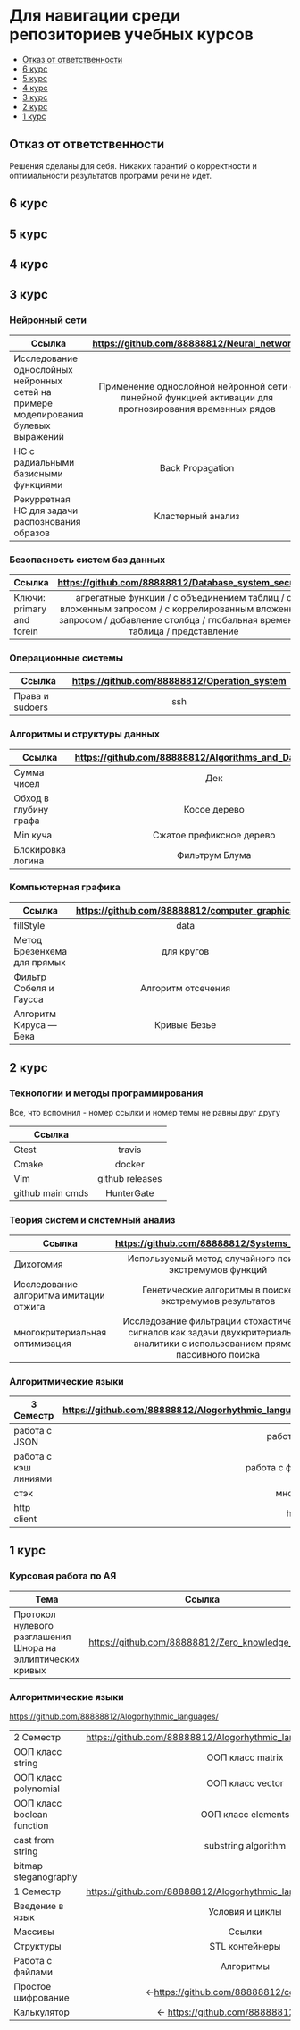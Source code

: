 <h1>Для навигации среди репозиториев учебных курсов</h1>

* [Отказ от ответственности](#отказ-от-ответственности)
* [6 курс](#6-курс)
* [5 курс](#5-курс)
* [4 курс](#4-курс)
* [3 курс](#3-курс)
* [2 курс](#2-курс)
* [1 курс](#1-курс)

## Отказ от ответственности

Решения сделаны для себя. Никаких гарантий о корректности и оптимальности результатов
программ речи не идет.

## 6 курс

## 5 курс

## 4 курс

## 3 курс

<h3> Нейронный сети </h3>

| Ссылка                                                                              |                               https://github.com/88888812/Neural_networks                               |
|-------------------------------------------------------------------------------------|:-------------------------------------------------------------------------------------------------------:|
| Исследование однослойных нейронных сетей на примере моделирования булевых выражений | Применение однослойной нейронной сети с линейной функцией активации для прогнозирования временных рядов |
| НС с радиальными базисными функциями                                                |                                            Back Propagation                                             |
| Рекурретная НС для задачи распознования образов                                     |                                            Кластерный анализ                                            |

<h3> Безопасность систем баз данных </h3>

| Ссылка                    |                                                             https://github.com/88888812/Database_system_security                                                              |
|---------------------------|:-----------------------------------------------------------------------------------------------------------------------------------------------------------------------------:|
| Ключи: primary and forein | агрегатные функции  / c объединением таблиц / с вложенным запросом / с коррелированным вложенным запросом / добавление столбца / глобальная временная таблица / представление |

<h3> Операционные системы </h3>

| Ссылка          | https://github.com/88888812/Operation_system |
|-----------------|:--------------------------------------------:|
| Права и sudoers |                     ssh                      |

<h3> Алгоритмы и структуры данных</h3>

| Ссылка                | https://github.com/88888812/Algorithms_and_Data_Structures |
|-----------------------|:----------------------------------------------------------:|
| Сумма чисел           |                            Дек                             |
| Обход в глубину графа |                        Косое дерево                        |
| Min куча              |                  Сжатое префиксное дерево                  | 
| Блокировка логина     |                       Фильтрум Блума                       | Аппроксимированное решения для рюкзака| 

<h3> Компьютерная графика </h3>

| Ссылка                      | https://github.com/88888812/computer_graphics |
|-----------------------------|:---------------------------------------------:|
| fillStyle                   |                     data                      |
| Метод Брезенхема для прямых |                  для кругов                   |
| Фильтр Собеля и Гаусса      |              Алгоритм отсечения               | 
| Алгоритм Кируса — Бека      |                 Кривые Безье                  

## 2 курс

<h3> Технологии и методы программирования </h3>

Все, что вспомнил - номер ссылки и номер темы не равны друг другу

| Ссылка           |                 |
|------------------|:---------------:|
| Gtest            |     travis      |
| Cmake            |     docker      |
| Vim              | github releases |
| github main cmds |   HunterGate    |

<h3> Теория систем и системный анализ </h3>

| Ссылка                                 |                                            https://github.com/88888812/Systems_theory                                             |
|----------------------------------------|:---------------------------------------------------------------------------------------------------------------------------------:|
| Дихотомия                              |                                     Используемый метод случайного поиска экстремумов функций                                      |
| Исследование алгоритма имитации отжига |                                      Генетические алгоритмы в поиске экстремумов результатов                                      |
| многокритериальная оптимизация         | Исследование фильтрации стохастических сигналов как задачи двухкритериальной аналитики с использованием прямого пассивного поиска |

<h3> Алгоритмические языки </h3>

| 3 Семестр            | https://github.com/88888812/Alogorhythmic_languages/tree/master/Technologies_and_programming_methods |
|----------------------|:----------------------------------------------------------------------------------------------------:|      
| работа с JSON        |                                         работа с shared_ptr                                          |
| работа с кэш линиями |                                      работа с файловой системой                                      |
| стэк                 |                                            мнопоточность                                             |
| http client          |                                             http server                                              |

## 1 курс

<h3> Курсовая работа по АЯ</h3>

| Тема                                                        |                      Ссылка                      |
|-------------------------------------------------------------|:------------------------------------------------:|
| Протокол нулевого разглашения Шнора на эллиптических кривых | https://github.com/88888812/Zero_knowledge_proof |

<h3> Алгоритмические языки </h3>

https://github.com/88888812/Alogorhythmic_languages/

|                            |                                                                      |
|----------------------------|:--------------------------------------------------------------------:|
| 2 Семестр                  | https://github.com/88888812/Alogorhythmic_languages/tree/master/2sem |
| ООП класс string           |                           ООП класс matrix                           |
| ООП класс polynomial       |                           ООП класс vector                           |
| ООП класс boolean function |                          ООП класс elements                          |
| cast from string           |                         substring algorithm                          |
| bitmap steganography       |                                                                      |
| 1 Семестр                  | https://github.com/88888812/Alogorhythmic_languages/tree/master/1sem |
| Введение в язык            |                           Условия и циклы                            |
| Массивы                    |                                Ссылки                                |
| Структуры                  |                            STL контейнеры                            |
| Работа с файлами           |                              Алгоритмы                               |
| Простое шифрование         |              <-https://github.com/88888812/codermachine              |
| Калькулятор                |                <- https://github.com/88888812/CALCUL                 | 
